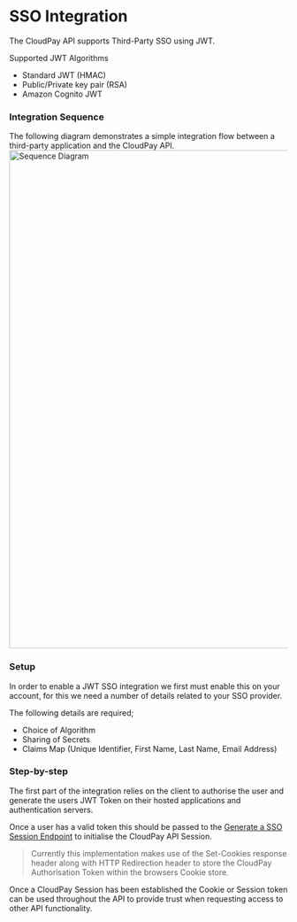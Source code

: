 # SSO Integration

The CloudPay API supports Third-Party SSO using JWT.

Supported JWT Algorithms

 - Standard JWT (HMAC)
 - Public/Private key pair (RSA)
 - Amazon Cognito JWT

### Integration Sequence

The following diagram demonstrates a simple integration flow between a third-party application and the CloudPay API.
<img src="https://lucid.app/publicSegments/view/584d7789-0b7e-4f90-a584-6720c30aca2b/image.png" alt="Sequence Diagram" width="900" style="align:center"/>

### Setup

In order to enable a JWT SSO integration we first must enable this on your account, for this we need a number of details related to your SSO provider.

The following details are required;

 - Choice of Algorithm
 - Sharing of Secrets
 - Claims Map (Unique Identifier, First Name, Last Name, Email Address)

### Step-by-step

The first part of the integration relies on the client to authorise the user and generate the users JWT Token on their hosted applications and authentication servers.

Once a user has a valid token this should be passed to the [Generate a SSO Session Endpoint](../reference/CloudPay-API-Specification.yaml/paths/~1sso~1start~1%7Bredirect%7D/get) to initialise the CloudPay API Session.

> Currently this implementation makes use of the Set-Cookies response header along with HTTP Redirection header to store the CloudPay Authorisation Token within the browsers Cookie store. 

Once a CloudPay Session has been established the Cookie or Session token can be used throughout the API to provide trust when requesting access to other API functionality. 
